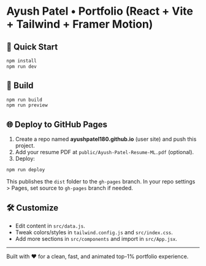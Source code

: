 # Ayush Patel • Portfolio (React + Vite + Tailwind + Framer Motion)

## 🚀 Quick Start
```bash
npm install
npm run dev
```

## 🧪 Build
```bash
npm run build
npm run preview
```

## 🌐 Deploy to GitHub Pages
1) Create a repo named **ayushpatel180.github.io** (user site) and push this project.
2) Add your resume PDF at `public/Ayush-Patel-Resume-ML.pdf` (optional).
3) Deploy:
```bash
npm run deploy
```
This publishes the `dist` folder to the `gh-pages` branch. In your repo settings > Pages, set source to `gh-pages` branch if needed.

## 🛠 Customize
- Edit content in `src/data.js`.
- Tweak colors/styles in `tailwind.config.js` and `src/index.css`.
- Add more sections in `src/components` and import in `src/App.jsx`.

---
Built with ❤️ for a clean, fast, and animated top-1% portfolio experience.